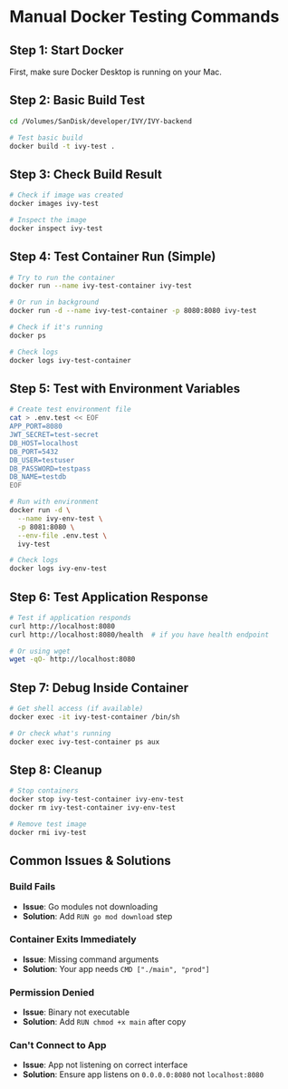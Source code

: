 # Manual Docker Testing Commands

## Step 1: Start Docker

First, make sure Docker Desktop is running on your Mac.

## Step 2: Basic Build Test

```bash
cd /Volumes/SanDisk/developer/IVY/IVY-backend

# Test basic build
docker build -t ivy-test .
```

## Step 3: Check Build Result

```bash
# Check if image was created
docker images ivy-test

# Inspect the image
docker inspect ivy-test
```

## Step 4: Test Container Run (Simple)

```bash
# Try to run the container
docker run --name ivy-test-container ivy-test

# Or run in background
docker run -d --name ivy-test-container -p 8080:8080 ivy-test

# Check if it's running
docker ps

# Check logs
docker logs ivy-test-container
```

## Step 5: Test with Environment Variables

```bash
# Create test environment file
cat > .env.test << EOF
APP_PORT=8080
JWT_SECRET=test-secret
DB_HOST=localhost
DB_PORT=5432
DB_USER=testuser
DB_PASSWORD=testpass
DB_NAME=testdb
EOF

# Run with environment
docker run -d \
  --name ivy-env-test \
  -p 8081:8080 \
  --env-file .env.test \
  ivy-test

# Check logs
docker logs ivy-env-test
```

## Step 6: Test Application Response

```bash
# Test if application responds
curl http://localhost:8080
curl http://localhost:8080/health  # if you have health endpoint

# Or using wget
wget -qO- http://localhost:8080
```

## Step 7: Debug Inside Container

```bash
# Get shell access (if available)
docker exec -it ivy-test-container /bin/sh

# Or check what's running
docker exec ivy-test-container ps aux
```

## Step 8: Cleanup

```bash
# Stop containers
docker stop ivy-test-container ivy-env-test
docker rm ivy-test-container ivy-env-test

# Remove test image
docker rmi ivy-test
```

## Common Issues & Solutions

### Build Fails

- **Issue**: Go modules not downloading
- **Solution**: Add `RUN go mod download` step

### Container Exits Immediately

- **Issue**: Missing command arguments
- **Solution**: Your app needs `CMD ["./main", "prod"]`

### Permission Denied

- **Issue**: Binary not executable
- **Solution**: Add `RUN chmod +x main` after copy

### Can't Connect to App

- **Issue**: App not listening on correct interface
- **Solution**: Ensure app listens on `0.0.0.0:8080` not `localhost:8080`
